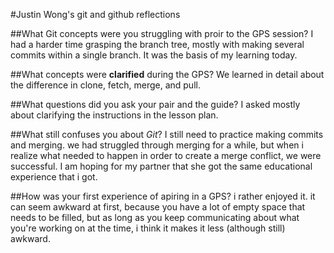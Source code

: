 #Justin Wong's git and github reflections

##What Git concepts were you struggling with proir to the GPS session?
I had a harder time grasping the branch tree, mostly with making several commits within a single branch.  It was the basis of my learning today.

##What concepts were **clarified** during the GPS?
We learned in detail about the difference in clone, fetch, merge, and pull.

##What questions did you ask your pair and the guide?
I asked mostly about clarifying the instructions in the lesson plan.

##What still confuses you about *Git*?
I still need to practice making commits and merging.  we had struggled through merging for a while, but when i realize what needed to happen in order to create a merge conflict, we were successful.  I am hoping for my partner that she got the same educational experience that i got.

##How was your first experience of apiring in a GPS?
i rather enjoyed it.  it can seem awkward at first, because you have a lot of empty space that needs to be filled, but as long as you keep communicating about what you're working on at the time, i think it makes it less (although still) awkward.